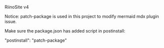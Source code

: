 RiinoSite v4

Notice: patch-package is used in this project to modify mermaid mdx plugin issue.

Make sure the package.json has added script in postinstall:

"postinstall": "patch-package"
